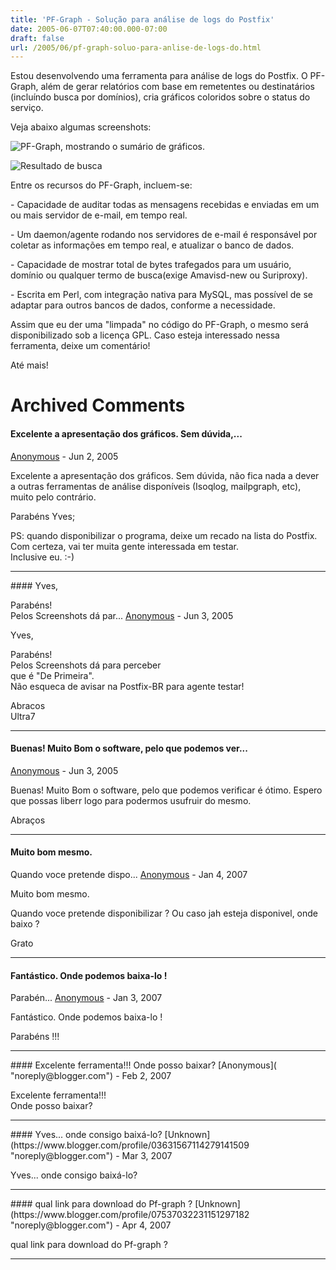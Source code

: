 ```yaml
---
title: 'PF-Graph - Solução para análise de logs do Postfix'
date: 2005-06-07T07:40:00.000-07:00
draft: false
url: /2005/06/pf-graph-soluo-para-anlise-de-logs-do.html
---
```


Estou desenvolvendo uma ferramenta para análise de logs do Postfix. O PF-Graph, além de gerar relatórios com base em remetentes ou destinatários (incluíndo busca por domínios), cria gráficos coloridos sobre o status do serviço.  
  
Veja abaixo algumas screenshots:  
  
![PF-Graph, mostrando o sumário de gráficos.](/images/pfgraph9lj.th.png)  
  
  
  
![Resultado de busca](/images/pfgraph23dm.th.png)  
  
Entre os recursos do PF-Graph, incluem-se:  
  
\- Capacidade de auditar todas as mensagens recebidas e enviadas em um ou mais servidor de e-mail, em tempo real.  
  
\- Um daemon/agente rodando nos servidores de e-mail é responsável por coletar as informações em tempo real, e atualizar o banco de dados.  
  
\- Capacidade de mostrar total de bytes trafegados para um usuário, domínio ou qualquer termo de busca(exige Amavisd-new ou Suriproxy).  
  
\- Escrita em Perl, com integração nativa para MySQL, mas possível de se adaptar para outros bancos de dados, conforme a necessidade.  
  
  
Assim que eu der uma "limpada" no código do PF-Graph, o mesmo será disponibilizado sob a licença GPL. Caso esteja interessado nessa ferramenta, deixe um comentário!  
  
Até mais!

# Archived Comments

#### Excelente a apresentação dos gráficos. Sem dúvida,...
[Anonymous]( "noreply@blogger.com") - <time datetime="2005-06-07T13:29:00.000-07:00">Jun 2, 2005</time>

Excelente a apresentação dos gráficos. Sem dúvida, não fica nada a dever a outras ferramentas de análise disponíveis (Isoqlog, mailpgraph, etc), muito pelo contrário.  
  
Parabéns Yves;  
  
PS: quando disponibilizar o programa, deixe um recado na lista do Postfix. Com certeza, vai ter muita gente interessada em testar.  
Inclusive eu. :-)
<hr />
#### Yves,  
  
Parabéns!  
Pelos Screenshots dá par...
[Anonymous]( "noreply@blogger.com") - <time datetime="2005-06-07T17:02:00.000-07:00">Jun 3, 2005</time>

Yves,  
  
Parabéns!  
Pelos Screenshots dá para perceber  
que é "De Primeira".  
Não esqueca de avisar na Postfix-BR para agente testar!  
  
Abracos  
Ultra7
<hr />

#### Buenas! Muito Bom o software, pelo que podemos ver...
[Anonymous]( "noreply@blogger.com") - <time datetime="2005-06-08T05:21:00.000-07:00">Jun 3, 2005</time>

Buenas! Muito Bom o software, pelo que podemos verificar é ótimo. Espero que possas liberr logo para podermos usufruir do mesmo.  
  
Abraços
<hr />

#### Muito bom mesmo.  
  
Quando voce pretende dispo...
[Anonymous]( "noreply@blogger.com") - <time datetime="2007-01-04T05:34:00.000-08:00">Jan 4, 2007</time>

Muito bom mesmo.  
  
Quando voce pretende disponibilizar ? Ou caso jah esteja disponivel, onde baixo ?  
  
Grato
<hr />

#### Fantástico. Onde podemos baixa-lo !  
  
Parabén...
[Anonymous]( "noreply@blogger.com") - <time datetime="2007-01-24T05:32:00.000-08:00">Jan 3, 2007</time>

Fantástico. Onde podemos baixa-lo !  
  
Parabéns !!!
<hr />
#### Excelente ferramenta!!!  
Onde posso baixar?
[Anonymous]( "noreply@blogger.com") - <time datetime="2007-02-13T05:12:00.000-08:00">Feb 2, 2007</time>

Excelente ferramenta!!!  
Onde posso baixar?
<hr />
#### Yves... onde consigo baixá-lo?
[Unknown](https://www.blogger.com/profile/03631567114279141509 "noreply@blogger.com") - <time datetime="2007-03-14T12:45:00.000-07:00">Mar 3, 2007</time>

Yves... onde consigo baixá-lo?
<hr />
#### qual link para download do Pf-graph ?
[Unknown](https://www.blogger.com/profile/07537032231151297182 "noreply@blogger.com") - <time datetime="2007-04-04T19:55:00.000-07:00">Apr 4, 2007</time>

qual link para download do Pf-graph ?
<hr />
